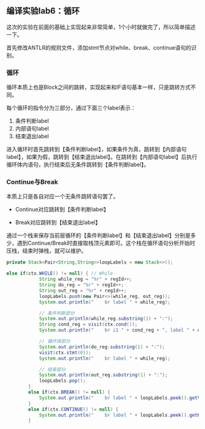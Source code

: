 ## 编译实验lab6：循环

这次的实验在前面的基础上实现起来非常简单，1个小时就做完了，所以简单描述一下。

首先修改ANTLR的规则文件，添加stmt节点对while、break、continue语句的识别。

### 循环

循环本质上也是Block之间的跳转，实现起来和IF语句基本一样，只是跳转方式不同。

每个循环的指令分为三部分，通过下面三个label表示：

1. 条件判断label
2. 内部语句label
3. 结束退出label

进入循环时首先跳转到【条件判断label】，如果条件为真，跳转到【内部语句label】，如果为假，跳转到【结束退出label】。在跳转到【内部语句label】后执行循环体内语句，执行结束后无条件跳转到【条件判断label】。

### Continue与Break

本质上只是各自对应一个无条件跳转语句罢了。

- Continue对应跳转到【条件判断label】

- Break对应跳转到【结束退出label】

通过一个栈来保存当前层循环的【条件判断label】和【结束退出label】分别是多少，遇到Continue/Break时直接取栈顶元素即可。这个栈在循环语句分析开始时压栈，结束时弹栈，就可以维护。

```java
private Stack<Pair<String,String>>loopLabels = new Stack<>();
```

```java
else if(ctx.WHILE() != null) { // While
            String while_reg = "%r" + regId++;
            String do_reg = "%r" + regId++;
            String out_reg = "%r" + regId++;
            loopLabels.push(new Pair<>(while_reg, out_reg));
            System.out.println("    br label " + while_reg);

            // 条件判断部分
            System.out.println(while_reg.substring(1) + ":");
            String cond_reg = visit(ctx.cond());
            System.out.println("    br i1 " + cond_reg + ", label " + do_reg + ", label " + out_reg);

            // 循环体部分
            System.out.println(do_reg.substring(1) + ":");
            visit(ctx.stmt(0));
            System.out.println("    br label " + while_reg);

            // 结束部分
            System.out.println(out_reg.substring(1) + ":");
            loopLabels.pop();
        }
        else if(ctx.BREAK() != null) {
            System.out.println("    br label " + loopLabels.peek().getValue()); // 跳转到退出
        }
        else if(ctx.CONTINUE() != null) {
            System.out.println("    br label " + loopLabels.peek().getKey()); // 跳转到条件判断
        }
```

